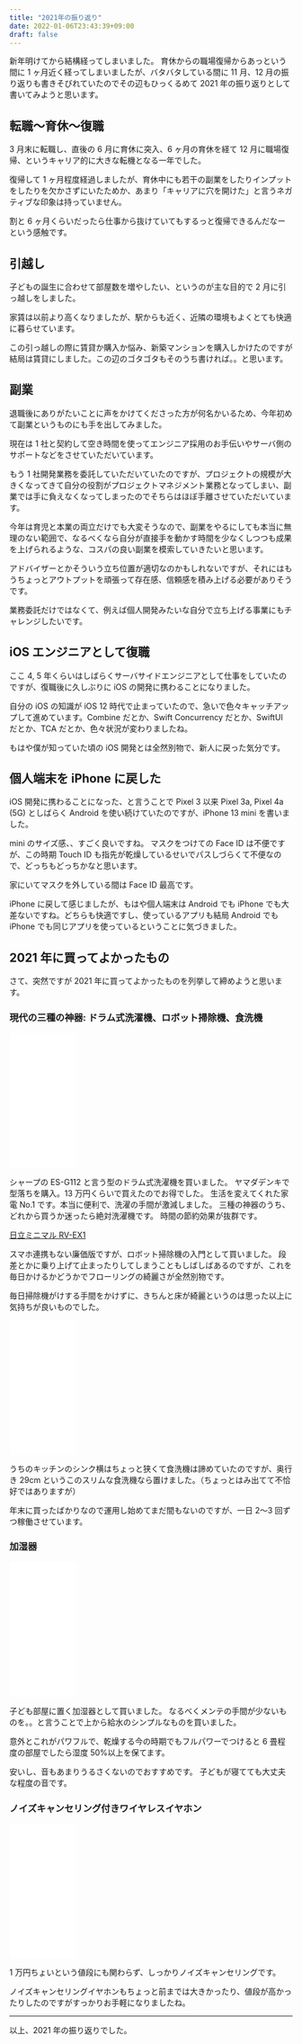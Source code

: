```yaml
---
title: "2021年の振り返り"
date: 2022-01-06T23:43:39+09:00
draft: false
---
```


新年明けてから結構経ってしまいました。
育休からの職場復帰からあっという間に 1 ヶ月近く経ってしまいましたが、バタバタしている間に 11 月、12 月の振り返りも書きそびれていたのでその辺もひっくるめて 2021 年の振り返りとして書いてみようと思います。

## 転職〜育休〜復職

3 月末に転職し、直後の 6 月に育休に突入、6 ヶ月の育休を経て 12 月に職場復帰、というキャリア的に大きな転機となる一年でした。

復帰して 1 ヶ月程度経過しましたが、育休中にも若干の副業をしたりインプットをしたりを欠かさずにいたためか、あまり「キャリアに穴を開けた」と言うネガティブな印象は持っていません。

割と 6 ヶ月くらいだったら仕事から抜けていてもするっと復帰できるんだなーという感触です。

## 引越し

子どもの誕生に合わせて部屋数を増やしたい、というのが主な目的で 2 月に引っ越しをしました。

家賃は以前より高くなりましたが、駅からも近く、近隣の環境もよくとても快適に暮らせています。

この引っ越しの際に賃貸か購入か悩み、新築マンションを購入しかけたのですが結局は賃貸にしました。この辺のゴタゴタもそのうち書ければ。。と思います。

## 副業

退職後にありがたいことに声をかけてくださった方が何名かいるため、今年初めて副業というものにも手を出してみました。

現在は 1 社と契約して空き時間を使ってエンジニア採用のお手伝いやサーバ側のサポートなどをさせていただいています。

もう 1 社開発業務を委託していただいていたのですが、プロジェクトの規模が大きくなってきて自分の役割がプロジェクトマネジメント業務となってしまい、副業では手に負えなくなってしまったのでそちらはほぼ手離させていただいています。

今年は育児と本業の両立だけでも大変そうなので、副業をやるにしても本当に無理のない範囲で、なるべくなら自分が直接手を動かす時間を少なくしつつも成果を上げられるような、コスパの良い副業を模索していきたいと思います。

アドバイザーとかそういう立ち位置が適切なのかもしれないですが、それにはもうちょっとアウトプットを頑張って存在感、信頼感を積み上げる必要がありそうです。

業務委託だけではなくて、例えば個人開発みたいな自分で立ち上げる事業にもチャレンジしたいです。

## iOS エンジニアとして復職

ここ 4, 5 年くらいはしばらくサーバサイドエンジニアとして仕事をしていたのですが、復職後に久しぶりに iOS の開発に携わることになりました。

自分の iOS の知識が iOS 12 時代で止まっていたので、急いで色々キャッチアップして進めています。Combine だとか、Swift Concurrency だとか、SwiftUI だとか、TCA だとか、色々状況が変わりましたね。

もはや僕が知っていた頃の iOS 開発とは全然別物で、新人に戻った気分です。

## 個人端末を iPhone に戻した

iOS 開発に携わることになった、と言うことで Pixel 3 以来 Pixel 3a, Pixel 4a (5G) としばらく Android を使い続けていたのですが、iPhone 13 mini を書いました。

mini のサイズ感、、すごく良いですね。
マスクをつけての Face ID は不便ですが、この時期 Touch ID も指先が乾燥しているせいでパスしづらくて不便なので、どっちもどっちかなと思います。

家にいてマスクを外している間は Face ID 最高です。

iPhone に戻して感じましたが、もはや個人端末は Android でも iPhone でも大差ないですね。どちらも快適ですし、使っているアプリも結局 Android でも iPhone でも同じアプリを使っているということに気づきました。

## 2021 年に買ってよかったもの

さて、突然ですが 2021 年に買ってよかったものを列挙して締めようと思います。

### 現代の三種の神器: ドラム式洗濯機、ロボット掃除機、食洗機

<iframe style="width:120px;height:240px;" marginwidth="0" marginheight="0" scrolling="no" frameborder="0" src="//rcm-fe.amazon-adsystem.com/e/cm?lt1=_blank&bc1=000000&IS2=1&bg1=FFFFFF&fc1=000000&lc1=0000FF&t=satococoa-22&language=ja_JP&o=9&p=8&l=as4&m=amazon&f=ifr&ref=as_ss_li_til&asins=B07VDZKC9B&linkId=49d1cf476b543da0f8459ce44bd463bc"></iframe>

シャープの ES-G112 と言う型のドラム式洗濯機を買いました。
ヤマダデンキで型落ちを購入。13 万円くらいで買えたのでお得でした。
生活を変えてくれた家電 No.1 です。本当に便利で、洗濯の手間が激減しました。
三種の神器のうち、どれから買うか迷ったら絶対洗濯機です。
時間の節約効果が抜群です。

[日立ミニマル RV-EX1](https://kadenfan.hitachi.co.jp/clean/lineup/rvex1/)

スマホ連携もない廉価版ですが、ロボット掃除機の入門として買いました。
段差とかに乗り上げて止まったりしてしまうこともしばしばあるのですが、これを毎日かけるかどうかでフローリングの綺麗さが全然別物です。

毎日掃除機がけする手間をかけずに、きちんと床が綺麗というのは思った以上に気持ちが良いものでした。

<iframe style="width:120px;height:240px;" marginwidth="0" marginheight="0" scrolling="no" frameborder="0" src="//rcm-fe.amazon-adsystem.com/e/cm?lt1=_blank&bc1=000000&IS2=1&bg1=FFFFFF&fc1=000000&lc1=0000FF&t=satococoa-22&language=ja_JP&o=9&p=8&l=as4&m=amazon&f=ifr&ref=as_ss_li_til&asins=B09G2LNRQW&linkId=1a5733fc8a42e2badf39825c49e0ddf0"></iframe>

うちのキッチンのシンク横はちょっと狭くて食洗機は諦めていたのですが、奥行き 29cm というこのスリムな食洗機なら置けました。（ちょっとはみ出てて不恰好ではありますが）

年末に買ったばかりなので運用し始めてまだ間もないのですが、一日 2〜3 回ずつ稼働させています。

### 加湿器

<iframe style="width:120px;height:240px;" marginwidth="0" marginheight="0" scrolling="no" frameborder="0" src="//rcm-fe.amazon-adsystem.com/e/cm?lt1=_blank&bc1=000000&IS2=1&bg1=FFFFFF&fc1=000000&lc1=0000FF&t=satococoa-22&language=ja_JP&o=9&p=8&l=as4&m=amazon&f=ifr&ref=as_ss_li_til&asins=B0989G8XQ4&linkId=b169c6fb7e8392eb85c779c3552ab2a7"></iframe>

子ども部屋に置く加湿器として買いました。
なるべくメンテの手間が少ないものを。。と言うことで上から給水のシンプルなものを買いました。

意外とこれがパワフルで、乾燥する今の時期でもフルパワーでつけると 6 畳程度の部屋でしたら湿度 50%以上を保てます。

安いし、音もあまりうるさくないのでおすすめです。
子どもが寝てても大丈夫な程度の音です。

### ノイズキャンセリング付きワイヤレスイヤホン

<iframe style="width:120px;height:240px;" marginwidth="0" marginheight="0" scrolling="no" frameborder="0" src="//rcm-fe.amazon-adsystem.com/e/cm?lt1=_blank&bc1=000000&IS2=1&bg1=FFFFFF&fc1=000000&lc1=0000FF&t=satococoa-22&language=ja_JP&o=9&p=8&l=as4&m=amazon&f=ifr&ref=as_ss_li_til&asins=B08JKCLYGK&linkId=c1b3db7bff19dc992c9db3240b007369"></iframe>

1 万円ちょいという値段にも関わらず、しっかりノイズキャンセリングです。

ノイズキャンセリングイヤホンもちょっと前までは大きかったり、値段が高かったりしたのですがすっかりお手軽になりましたね。

---

以上、2021 年の振り返りでした。
